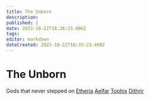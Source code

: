 ```yaml
---
title: The Unborn
description: 
published: 1
date: 2022-10-22T18:38:23.006Z
tags: 
editor: markdown
dateCreated: 2022-10-22T18:35:23.408Z
---
```


# The Unborn
Gods that never stepped on [Etheria](/etheria)
[Aelfar](/god/aelfar)
[Tophix](/god/tophix)
[Dithrir](/god/dithrir)